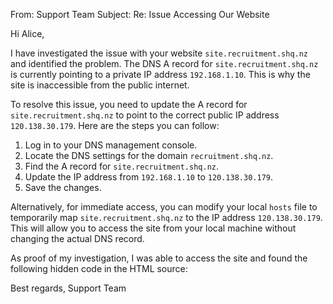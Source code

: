 From: Support Team
Subject: Re: Issue Accessing Our Website

Hi Alice,

I have investigated the issue with your website `site.recruitment.shq.nz` and identified the problem. The DNS A record for `site.recruitment.shq.nz` is currently pointing to a private IP address `192.168.1.10`. This is why the site is inaccessible from the public internet.

To resolve this issue, you need to update the A record for `site.recruitment.shq.nz` to point to the correct public IP address `120.138.30.179`. Here are the steps you can follow:

1. Log in to your DNS management console.
2. Locate the DNS settings for the domain `recruitment.shq.nz`.
3. Find the A record for `site.recruitment.shq.nz`.
4. Update the IP address from `192.168.1.10` to `120.138.30.179`.
5. Save the changes.

Alternatively, for immediate access, you can modify your local `hosts` file to temporarily map `site.recruitment.shq.nz` to the IP address `120.138.30.179`. This will allow you to access the site from your local machine without changing the actual DNS record.

As proof of my investigation, I was able to access the site and found the following hidden code in the HTML source:

<!-- This is what you're looking for: SHIrNitsbU1SNzBJdXd4UEdDOUNPVFNHZWRrSWJ4U21QOVFnMGs4QlZ0NVE= -->

Best regards,
Support Team
